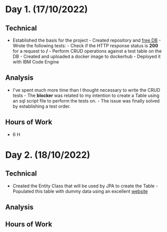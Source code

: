 # Day 1. (17/10/2022)

## Technical

- Established the basis for the project
      - Created repository and [free DB](https://www.freesqldatabase.com/) 
      - Wrote the following tests:
          - Check if the HTTP response status is **200** for a request to **/**
          - Perform CRUD operations against a test table on the DB
      - Created and uploaded a docker image to dockerhub
      - Deployed it with IBM Code Engine
      
## Analysis

- I've spent much more time than I thought necessary to write the CRUD tests
      - The **blocker** was related to my intention to create a Table using an sql script file to perform the tests on.
      - The issue was finally solved by establishing a test order.

## Hours of Work

- 6 H

# Day 2. (18/10/2022)

## Technical

- Created the Entity Class that will be used by JPA to create the Table
      - Populated this table with dummy data using an excellent [website](https://filldb.info/)

## Analysis
## Hours of Work